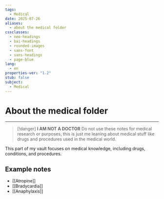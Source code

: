 ```yaml
---
tags:
  - Medical
date: 2025-07-26
aliases:
  - about the medical folder
cssclasses:
  - neo-headings
  - bai-headings
  - rounded-images
  - sans-font
  - sans-headings
  - page-blue
lang:
  - en
properties-ver: "1.2"
stub: false
subject:
  - Medical
---
```

# About the medical folder

***
>[!danger] 
> **I AM NOT A DOCTOR**
> Do not use these notes for medical research or purposes, this is just me leaning about medical stuff like drugs and procedures used in the medical world.

This part of my vault focuses on medical knowledge, including drugs, conditions, and procedures. 

## Example notes
- [[Atropine]]
- [[Bradycardia]]
- [[Anaphylaxis]]